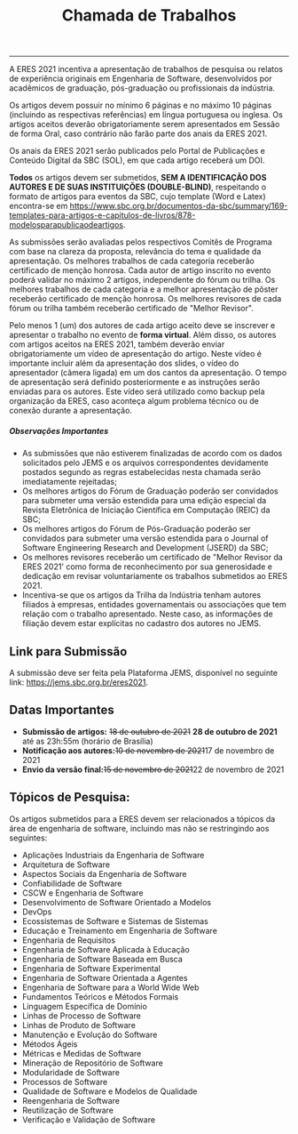 ﻿---
layout: page-fullwidth
title: "Chamada de Trabalhos"
#meta_title: "Dúvidas? Entre em contato conosco"
subheadline: ""
#teaser: "Entre em contato conosco pelo e-mail #eres2020.uem@gmail.com"
permalink: "/chamada/"
header:
   image_fullwidth: banner_eres2021.png
---
<hr>

<p>A ERES 2021 incentiva a apresentação de trabalhos de pesquisa ou relatos de experiência originais em Engenharia de Software, desenvolvidos por acadêmicos de graduação, pós-graduação ou profissionais da indústria. </p>

<p>Os artigos devem possuir no mínimo 6 páginas e no máximo 10 páginas (incluindo as respectivas referências) em língua portuguesa ou inglesa. Os artigos aceitos deverão obrigatoriamente serem apresentados em Sessão de forma Oral, caso contrário não farão parte dos anais da ERES 2021. </p>

<p>Os anais da ERES 2021 serão publicados pelo Portal de Publicações e Conteúdo Digital da SBC (SOL), em que cada artigo receberá um DOI.</p>

<p><strong>Todos</strong> os artigos devem ser submetidos, <strong>SEM A IDENTIFICAÇÃO DOS AUTORES E DE SUAS INSTITUIÇÕES (DOUBLE-BLIND)</strong>, respeitando o formato de artigos para eventos da SBC, cujo template (Word e Latex) encontra-se em <a href="https://www.sbc.org.br/documentos-da-sbc/summary/169-templates-para-artigos-e-capitulos-de-livros/878-modelosparapublicaodeartigos" target="_blank">https://www.sbc.org.br/documentos-da-sbc/summary/169-templates-para-artigos-e-capitulos-de-livros/878-modelosparapublicaodeartigos</a>.

<p>As submissões serão avaliadas pelos respectivos Comitês de Programa com base na clareza da proposta, relevância do tema e qualidade da apresentação.  Os melhores trabalhos de cada categoria receberão certificado de menção honrosa. Cada autor de artigo inscrito no evento poderá validar no máximo 2 artigos, independente do fórum ou trilha. Os melhores trabalhos de cada categoria e a melhor apresentação de pôster receberão certificado de menção honrosa. Os melhores revisores de cada fórum ou trilha também receberão certificado de "Melhor Revisor".</p>

<p>Pelo menos 1 (um) dos autores de cada artigo aceito deve se inscrever e apresentar o trabalho no evento de <strong>forma virtual</strong>. Além disso, os autores com artigos aceitos na ERES 2021, também deverão enviar obrigatoriamente um vídeo de apresentação do artigo. Neste vídeo é importante incluir além da apresentação dos slides, o vídeo do apresentador (câmera ligada) em um dos cantos da apresentação. O tempo de apresentação será definido posteriormente e as instruções serão enviadas para os autores. Este vídeo será utilizado como backup pela organização da ERES, caso aconteça algum problema técnico ou de conexão durante a apresentação.</p>

<h5>Observações Importantes</h5>
<ul>
  <li>As submissões que não estiverem finalizadas de acordo com os dados solicitados pelo JEMS e os arquivos correspondentes devidamente postados segundo as regras estabelecidas nesta chamada serão imediatamente rejeitadas;</li>
  <li>Os melhores artigos do Fórum de Graduação poderão ser convidados para submeter uma versão estendida para uma edição especial da Revista Eletrônica de Iniciação Científica em Computação (REIC) da SBC;</li>
  <li>Os melhores artigos do Fórum de Pós-Graduação poderão ser convidados para submeter uma versão estendida para o Journal of Software Engineering Research and Development (JSERD) da SBC;</li>
  <li>Os melhores revisores receberão um certificado de "Melhor Revisor da ERES 2021' como forma de reconhecimento por sua generosidade e dedicação em revisar voluntariamente os trabalhos submetidos ao ERES 2021.</li>
  <li>Incentiva-se que os artigos da Trilha da Indústria tenham autores filiados à empresas, entidades governamentais ou associações que tem relação com o trabalho apresentado. Neste caso, as informações de filiação devem estar explícitas no cadastro dos autores no JEMS.</li>
</ul>

<h2>Link para Submissão</h2>
<p>A submissão deve ser feita pela Plataforma JEMS, disponível no seguinte link: <a href="https://jems.sbc.org.br/eres2021" target="_blank">https://jems.sbc.org.br/eres2021</a>.</p>

<h2>Datas Importantes</h2>
<ul>
  <li><strong>Submissão de artigos:</strong> <strike>18 de outubro de 2021</strike> <strong>28 de outubro de 2021</strong> até as 23h:55m (horário de Brasília)</li>
  <li><strong>Notificação aos autores:</strong><strike>10 de novembro de 2021</strike>17 de novembro de 2021</li>
  <li><strong>Envio da versão final:</strong><strike>15 de novembro de 2021</strike>22 de novembro de 2021</li>
</ul>
<!-- strike p/ riscar -->

<h2>Tópicos de Pesquisa:</h2>

<p>Os artigos submetidos para a ERES devem ser relacionados a tópicos da área de engenharia de software, incluindo mas não se restringindo aos seguintes:</p>
<ul>
  <li>Aplicações Industriais da Engenharia de Software</li>
  <li>Arquitetura de Software</li>
  <li>Aspectos Sociais da Engenharia de Software</li>
  <li>Confiabilidade de Software</li>
  <li>CSCW e Engenharia de Software</li>
  <li>Desenvolvimento de Software Orientado a Modelos</li>
  <li>DevOps</li>
  <li>Ecossistemas de Software e Sistemas de Sistemas</li>
  <li>Educação e Treinamento em Engenharia de Software</li>
  <li>Engenharia de Requisitos</li>
  <li>Engenharia de Software Aplicada à Educação</li>
  <li>Engenharia de Software Baseada em Busca</li>
  <li>Engenharia de Software Experimental</li>
  <li>Engenharia de Software Orientada a Agentes</li>
  <li>Engenharia de Software para a World Wide Web</li>
  <li>Fundamentos Teóricos e Métodos Formais</li>
  <li>Linguagem Específica de Domínio</li>
  <li>Linhas de Processo de Software</li>
  <li>Linhas de Produto de Software</li>
  <li>Manutenção e Evolução do Software</li>
  <li>Métodos Ágeis</li>
  <li>Métricas e Medidas de Software</li>
  <li>Mineração de Repositório de Software</li>
  <li>Modularidade de Software</li>
  <li>Processos de Software</li>
  <li>Qualidade de Software e Modelos de Qualidade</li>
  <li>Reengenharia de Software</li>
  <li>Reutilização de Software</li>
  <li>Verificação e Validação de Software</li>
</ul>
